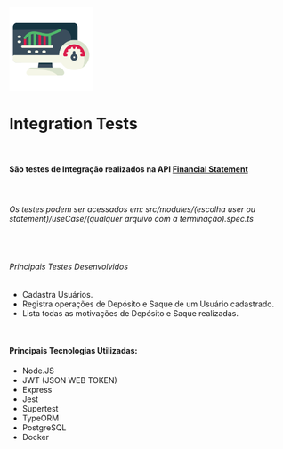 <div display = flex justtify-content = "center">
    <img src ="/tmp/monitor_test.png" width= "150px">
</div>
<h1>Integration Tests</h1>
<br>
<h4>São testes de Integração realizados na API <a href="https://github.com/alimadeoliveiranatalia/financial_statement">Financial Statement</a></h4>
<br>
<h6>Os testes podem ser acessados em: src/modules/(escolha user ou statement)/useCase/(qualquer arquivo com a terminação).spec.ts</h6>
<br>
<h6>Principais Testes Desenvolvidos</h6>
<ul>
    <li>Cadastra Usuários.</li>
    <li>Registra operações de Depósito e Saque de um Usuário cadastrado.</li>
    <li>Lista todas as motivações de Depósito e Saque realizadas.</li>
</ul>
<br>
<h4>Principais Tecnologias Utilizadas:</h4>
<ul>
    <li>Node.JS</li>
    <li>JWT (JSON WEB TOKEN)</li>
    <li>Express</li>
    <li>Jest</li>
    <li>Supertest</li>
    <li>TypeORM</li>
    <li>PostgreSQL</li>
    <li>Docker</li>
</ul>
